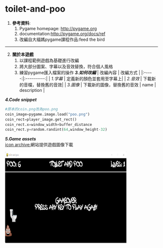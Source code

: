 # toilet-and-poo

1. **參考資料**:
    1. Pygame homepage: http://pygame.org 
    2. documentation:http://pygame.org/docs/ref
    3. 改編自大福媽pygame課程作品:feed the bird
 ------
2. **關於本遊戲**
    1. 以課程範例遊戲為基礎進行改編
    2. 將大部分圖案、字幕以及音效替換，符合個人風格
    3. 練習pygame匯入檔案的操作
**_3.如何改編_**
| 改編內容 | 改編方式 |
|:-----:|:----------:|
| _1.字幕_ | 定義新的顏色並套用至字幕上|
| _2.音效_ | 下載新的音檔，替換舊的音效|
| _3.圖像_ | 下載新的圖像，替換舊的音效 
| name | description |

**_4.Code snippet_**
```python
#原本的coin.png改為poo.png
coin_image=pygame.image.load("poo.png")
coin_rect=player_image.get_rect()
coin_rect.x=window_width+buffer_distance
coin_rect.y=random.randint(64,window_height-32)
```
**_5.Game assets_**<br>
[icon archive:](https://iconarchive.com/)網站提供遊戲圖像下載<br>

<img src="https://github.com/cheesecolonel/toilet-and-poo/blob/main/tandp.png" width="400" height="300" alt="2.py程式截圖"><br>
